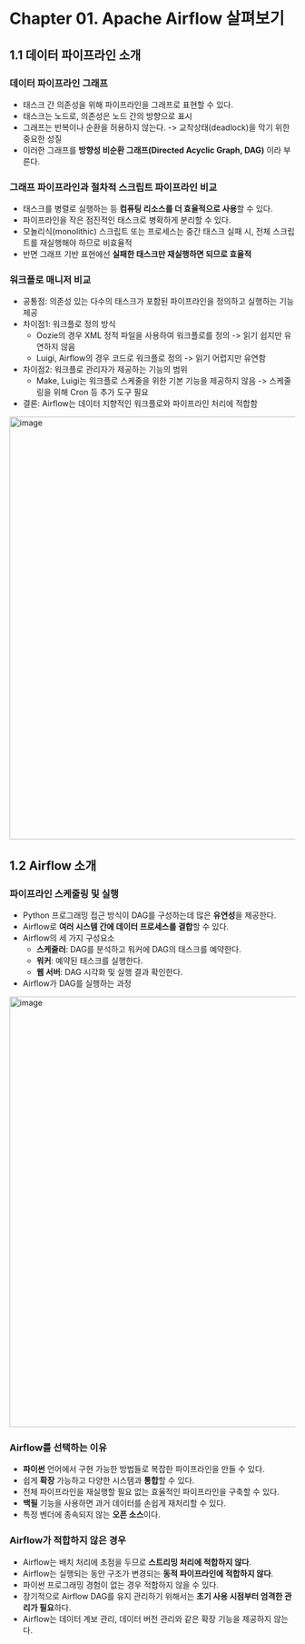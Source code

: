 # Chapter 01. Apache Airflow 살펴보기


## 1.1 데이터 파이프라인 소개

### 데이터 파이프라인 그래프
- 태스크 간 의존성을 위해 파이프라인을 그래프로 표현할 수 있다.
- 태스크는 노드로, 의존성은 노드 간의 방향으로 표시
- 그래프는 반복이나 순환을 허용하지 않는다. -> 교착상태(deadlock)을 막기 위한 중요한 성질
- 이러한 그래프를 **방향성 비순환 그래프(Directed Acyclic Graph, DAG)** 이라 부른다.

### 그래프 파이프라인과 절차적 스크립트 파이프라인 비교
- 태스크를 병렬로 실행하는 등 **컴퓨팅 리소스를 더 효율적으로 사용**할 수 있다.
- 파이프라인을 작은 점진적인 태스크로 병확하게 분리할 수 있다.
- 모놀리식(monolithic) 스크립트 또는 프로세스는 중간 태스크 실패 시, 전체 스크립트를 재실행해야 하므로 비효율적
- 반면 그래프 기반 표현에선 **실패한 태스크만 재실행하면 되므로 효율적**

### 워크플로 매니저 비교
- 공통점: 의존성 있는 다수의 태스크가 포함된 파이프라인을 정의하고 실행하는 기능 제공
- 차이점1: 워크플로 정의 방식
  - Oozie의 경우 XML 정적 파일을 사용하여 워크플로를 정의 -> 읽기 쉽지만 유연하지 않음
  - Luigi, Airflow의 경우 코드로 워크플로 정의 -> 읽기 어렵지만 유연함
- 차이점2: 워크플로 관리자가 제공하는 기능의 범위
  - Make, Luigi는 워크플로 스케줄을 위한 기본 기능을 제공하지 않음 -> 스케줄링을 위해 Cron 등 추가 도구 필요
- 결론: Airflow는 데이터 지향적인 워크플로와 파이프라인 처리에 적합함
<img width="744" alt="image" src="https://github.com/dhkdn9192/data_engineer_career/assets/11307388/ebeac594-1f73-4d44-b5e3-504cce771843">


## 1.2 Airflow 소개

### 파이프라인 스케줄링 및 실행
- Python 프로그래밍 접근 방식이 DAG를 구성하는데 많은 **유연성**을 제공한다.
- Airflow로 **여러 시스템 간에 데이터 프로세스를 결합**할 수 있다.
- Airflow의 세 가지 구성요소
  - **스케줄러**: DAG를 분석하고 워커에 DAG의 태스크를 예약한다.
  - **워커**: 예약된 태스크를 실행한다.
  - **웹 서버**: DAG 시각화 및 실행 결과 확인한다.
- Airflow가 DAG를 실행하는 과정
<img width="758" alt="image" src="https://github.com/dhkdn9192/data_engineer_career/assets/11307388/c58031b7-b875-4232-a169-2f41796501bf">

### Airflow를 선택하는 이유
* **파이썬** 언어에서 구현 가능한 방법들로 복잡한 파이프라인을 만들 수 있다.
* 쉽게 **확장** 가능하고 다양한 시스템과 **통합**할 수 있다.
* 전체 파이프라인을 재실행할 필요 없는 효율적인 파이프라인을 구축할 수 있다.
* **백필** 기능을 사용하면 과거 데이터를 손쉽게 재처리할 수 있다.
* 특정 벤더에 종속되지 않는 **오픈 소스**이다.

### Airflow가 적합하지 않은 경우
* Airflow는 배치 처리에 초점을 두므로 **스트리밍 처리에 적합하지 않다**.
* Airflow는 실행되는 동안 구조가 변경되는 **동적 파이프라인에 적합하지 않다**.
* 파이썬 프로그래밍 경험이 없는 경우 적합하지 않을 수 있다.
* 장기적으로 Airflow DAG를 유지 관리하기 위해서는 **초기 사용 시점부터 엄격한 관리가 필요**하다.
* Airflow는 데이터 계보 관리, 데이터 버전 관리와 같은 확장 기능을 제공하지 않는다.

